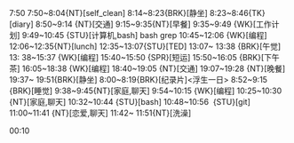 
7:50
7:50~8:04{NT}[self_clean]
8:14~8:23{BRK}[静坐]
8:23~8:46{TK}[diary]
8:50~9:14 {NT}[交通]
9:15~9:35{NT}[早餐]
9:35~9:49 {WK}[工作计划]
9:49~10:45 {STU}[计算机,bash] bash grep
10:45~12:06 {WK}[编程] <WA>
12:06~12:35{NT}[lunch]
12:35~13:07{STU}[TED]
13:07~ 13:38 {BRK}[午觉]
13: 38~15:37 {WK}[编程]<WA>
15:40~15:50 {SPR}[短运]
15:50~16:05 {BRK}[下午茶]
16:05~18:38 {WK}[编程]<life-time-tracker>
18:40~19:05 {NT}[交通]
19:07~19:28 {NT}[晚餐]
19:37~ 19:51{BRK}[静坐]
8:00~8:19{BRK}[纪录片]<浮生一日>
8:52~9:15 {BRK}[睡觉]
9:38~9:45{NT}[家庭,聊天]
9:54~10:15 {WK}[编程]
10:25~10:30 {NT}[家庭,聊天]
10:32~10:44 {STU}[bash]
10:48~10:56  {STU}[git]
11:00~11:41 {NT}[恋爱,聊天]
11:42~ 11:51{NT}[洗澡]

00:10
